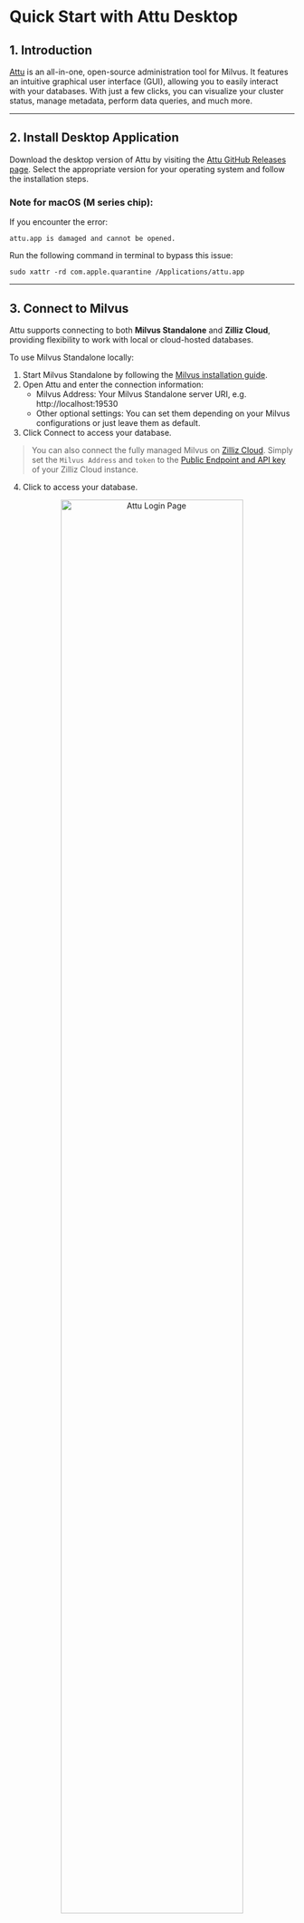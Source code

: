 # Quick Start with Attu Desktop

## 1. Introduction
[Attu](https://github.com/zilliztech/attu) is an all-in-one, open-source administration tool for Milvus. It features an intuitive graphical user interface (GUI), allowing you to easily interact with your databases. With just a few clicks, you can visualize your cluster status, manage metadata, perform data queries, and much more.



---

## 2. Install Desktop Application
Download the desktop version of Attu by visiting the [Attu GitHub Releases page](https://github.com/zilliztech/attu/releases). Select the appropriate version for your operating system and follow the installation steps.

### Note for macOS (M series chip):
If you encounter the error:
```
attu.app is damaged and cannot be opened.
```
Run the following command in terminal to bypass this issue:
```
sudo xattr -rd com.apple.quarantine /Applications/attu.app
```

---
## 3. Connect to Milvus
Attu supports connecting to both **Milvus Standalone** and **Zilliz Cloud**, providing flexibility to work with local or cloud-hosted databases.

To use Milvus Standalone locally:
1. Start Milvus Standalone by following the [Milvus installation guide](https://milvus.io/docs/install_standalone-docker.md).
2. Open Attu and enter the connection information:
   - Milvus Address: Your Milvus Standalone server URI, e.g. http://localhost:19530
   - Other optional settings: You can set them depending on your Milvus configurations or just leave them as default.
3. Click Connect to access your database.
> You can also connect the fully managed Milvus on [Zilliz Cloud](https://zilliz.com/cloud). Simply set the `Milvus Address` and `token` to the [Public Endpoint and API key](https://docs.zilliz.com/docs/on-zilliz-cloud-console#cluster-details) of your Zilliz Cloud instance.

4. Click  to access your database.

<p align="center">
  <img src="../../pics/attu_login_page.png" alt="Attu Login Page" width="80%">
</p>

---

## 4. Prepare Data, Create Collection, and Insert Data

### 4.1 Prepare the Data
We use the FAQ pages from the [Milvus Documentation 2.4.x](https://github.com/milvus-io/milvus-docs/releases/download/v2.4.6-preview/milvus_docs_2.4.x_en.zip) as the dataset for this example.

#### Download and Extract Data:
```bash
wget https://github.com/milvus-io/milvus-docs/releases/download/v2.4.6-preview/milvus_docs_2.4.x_en.zip
unzip -q milvus_docs_2.4.x_en.zip -d milvus_docs
```

#### Process Markdown Files:
```python
from glob import glob

text_lines = []
for file_path in glob("milvus_docs/en/faq/*.md", recursive=True):
    with open(file_path, "r") as file:
        file_text = file.read()
    text_lines += file_text.split("# ")
```

---

### 4.2 Generate Embeddings
Define a embedding model to generate text embeddings using the `milvus_model`. We use the `DefaultEmbeddingFunction` model as an example, which is a pre-trained and lightweight embedding model.
```python
from pymilvus import model as milvus_model

embedding_model = milvus_model.DefaultEmbeddingFunction()

# Generate test embedding
test_embedding = embedding_model.encode_queries(["This is a test"])[0]
embedding_dim = len(test_embedding)
print(embedding_dim)
print(test_embedding[:10])
```
#### Output:
```
768
[-0.04836066  0.07163023 -0.01130064 -0.03789345 -0.03320649 -0.01318448
 -0.03041712 -0.02269499 -0.02317863 -0.00426028]
```
---

### 4.3 Create Collection
Connect to Milvus and create a collection:
```python
from pymilvus import MilvusClient

# Connect to Milvus Standalone
client = MilvusClient(uri="http://localhost:19530")

collection_name = "attu_tutorial"

# Drop collection if it exists
if client.has_collection(collection_name):
    client.drop_collection(collection_name)

# Create a new collection
client.create_collection(
    collection_name=collection_name,
    dimension=embedding_dim,
    metric_type="IP",  # Inner product distance
    consistency_level="Strong"
)
```

---

### 4.4 Insert Data
Iterate through the text lines, create embeddings, and insert the data into Milvus:
```python
from tqdm import tqdm

data = []
doc_embeddings = embedding_model.encode_documents(text_lines)

for i, line in enumerate(tqdm(text_lines, desc="Creating embeddings")):
    data.append({"id": i, "vector": doc_embeddings[i], "text": line})

client.insert(collection_name=collection_name, data=data)
```
---

### 4.5 Visualize Data and Schema

Now we can visualize the data schema and inserted entities using Attu's interface. The schema displays defined fields, including an `id` field of type `Int64` and a `vector` field of type `FloatVector(768)` with an `Inner Product (IP)` metric. The collection is loaded with **72 entities**. 

Additionally, we can view the inserted data, including ID, vector embeddings, and dynamic fields storing metadata such as text content. The interface supports filtering and querying based on specified conditions or dynamic fields.
<p align="center">
  <img src="../../pics/attu_after_data_insertion_1.png" alt="Schema View" width="45%" />
  <img src="../../pics/attu_after_data_insertion_2.png" alt="Data View" width="45%" />
</p>


## 5. Visualizing Search Results and Relationships

Attu provides a powerful interface for visualizing and exploring data relationships. To examine the inserted data points and their similarity relationships, follow these steps:

### 5.1 **Perform a Search**  
Navigate to the **Vector Search** tab in Attu.  
1. Click on the **Generate Random Data** button to create test queries.  
2. Click **Search** to retrieve results based on the generated data.  

The results are displayed in a table, showing IDs, similarity scores, and dynamic fields for each matching entity.  

<p align="center">
  <img src="../../pics/attu_searched_table.png" alt="Search Results Table" width="80%">
</p>

---

### 5.2 **Explore Data Relationships**  
Click the **Explore** button in the results panel to visualize the relationships between the query vector and the search results in a **knowledge graph-like structure**.  

- The **central node** represents the search vector.  
- The **connected nodes** represent the search results, clicking them will display the detailed information of the corresponding node.

<p align="center">
  <img src="../../pics/attu_searched_graph.png" alt="Knowledge Graph Visualization" width="80%">
</p>

---

### 5.3 **Expand the Graph**  
Double-click on any result node to expand its connections. This action reveals additional relationships between the selected node and other data points in the collection, creating a **larger, interconnected knowledge graph**.  

This expanded view allows for deeper exploration of how data points are related, based on vector similarity.

<p align="center">
  <img src="../../pics/attu_expanded_searched_graph.png" alt="Expanded Knowledge Graph" width="80%">
</p>

---

## 6. Conclusion

Attu simplifies the management and visualization of vector data stored in Milvus. From data insertion to query execution and interactive exploration, it provides an intuitive interface for handling complex vector search tasks. With features like dynamic schema support, graphical search visualizations, and flexible query filters, Attu empowers users to analyze large-scale datasets effectively.

By leveraging Attu’s visual exploration tools, users can better understand their data, identify hidden relationships, and make data-driven decisions. Start exploring your own datasets today with Attu and Milvus!


---


